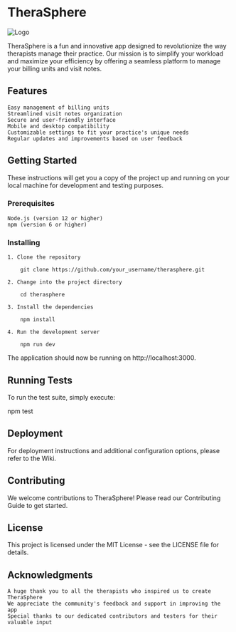 # TheraSphere

![Logo](https://github.com/alinmakinbeats/TheraSphere/assets/69775078/fdedc7f1-b507-415d-9f6d-511f8ea3f091)

TheraSphere is a fun and innovative app designed to revolutionize the way therapists manage their practice. Our mission is to simplify your workload and maximize your efficiency by offering a seamless platform to manage your billing units and visit notes.

## Features

    Easy management of billing units
    Streamlined visit notes organization
    Secure and user-friendly interface
    Mobile and desktop compatibility
    Customizable settings to fit your practice's unique needs
    Regular updates and improvements based on user feedback

## Getting Started

These instructions will get you a copy of the project up and running on your local machine for development and testing purposes.

### Prerequisites

    Node.js (version 12 or higher)
    npm (version 6 or higher)

### Installing

    1. Clone the repository

        git clone https://github.com/your_username/therasphere.git

    2. Change into the project directory

        cd therasphere

    3. Install the dependencies

        npm install

    4. Run the development server

        npm run dev

The application should now be running on http://localhost:3000.

## Running Tests

To run the test suite, simply execute:

npm test

## Deployment

For deployment instructions and additional configuration options, please refer to the Wiki.

## Contributing

We welcome contributions to TheraSphere! Please read our Contributing Guide to get started.

## License

This project is licensed under the MIT License - see the LICENSE file for details.

## Acknowledgments

    A huge thank you to all the therapists who inspired us to create TheraSphere
    We appreciate the community's feedback and support in improving the app
    Special thanks to our dedicated contributors and testers for their valuable input
